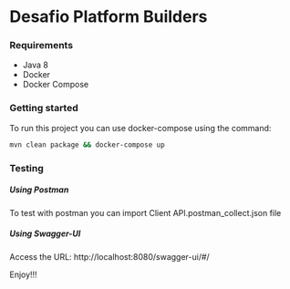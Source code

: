 # Desafio Platform Builders

### Requirements
 - Java 8
 - Docker
 - Docker Compose

### Getting started
To run this project you can use docker-compose using the command: 
```sh
mvn clean package && docker-compose up 
```

### Testing
##### Using Postman
To test with postman you can import Client API.postman_collect.json file
##### Using Swagger-UI
Access the URL: http://localhost:8080/swagger-ui/#/

Enjoy!!!
